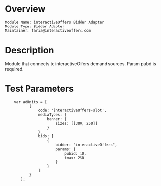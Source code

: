# Overview
 
```
Module Name: interactiveOffers Bidder Adapter
Module Type: Bidder Adapter
Maintainer: faria@interactiveoffers.com
```

# Description

Module that connects to interactiveOffers demand sources. Param pubd is required.

# Test Parameters
```
    var adUnits = [
           {
               code: 'interactiveOffers-slot',
               mediaTypes: {
                   banner: {
                       sizes: [[300, 250]]
                   }
               },
               bids: [
                   {
                       bidder: "interactiveOffers",
                       params: {
                           pubid: 10,
                           tmax: 250
                       }
                   }
               ]
           }
       ];
```
